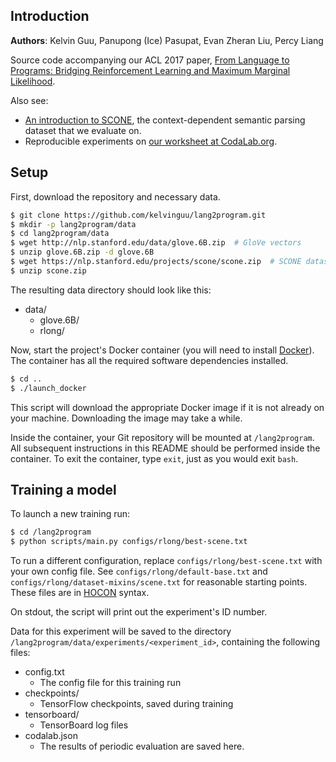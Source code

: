 ## Introduction

**Authors**: Kelvin Guu, Panupong (Ice) Pasupat, Evan Zheran Liu, Percy Liang

Source code accompanying our ACL 2017 paper,
[From Language to Programs: Bridging Reinforcement Learning and Maximum Marginal
Likelihood](https://arxiv.org/abs/1704.07926).

Also see:
- [An introduction to SCONE](https://nlp.stanford.edu/projects/scone/),
the context-dependent semantic parsing dataset that we evaluate on.
- Reproducible experiments on
[our worksheet at CodaLab.org](https://worksheets.codalab.org/worksheets/0x88c914ee1d4b4a4587a07f36f090f3e5/).

## Setup

First, download the repository and necessary data.

```bash
$ git clone https://github.com/kelvinguu/lang2program.git
$ mkdir -p lang2program/data
$ cd lang2program/data
$ wget http://nlp.stanford.edu/data/glove.6B.zip  # GloVe vectors
$ unzip glove.6B.zip -d glove.6B
$ wget https://nlp.stanford.edu/projects/scone/scone.zip  # SCONE dataset
$ unzip scone.zip
```

The resulting data directory should look like this:

- data/
    - glove.6B/
    - rlong/

Now, start the project's Docker container (you will need to install [Docker](https://www.docker.com/what-docker)).
The container has all the required software dependencies installed.

```bash
$ cd ..
$ ./launch_docker
```

This script will download the appropriate Docker image if it is not already
on your machine. Downloading the image may take a while.

Inside the container, your Git repository will be mounted at `/lang2program`.
All subsequent instructions in this README should be performed inside
the container. To exit the container, type `exit`, just as you would
exit `bash`.


## Training a model

To launch a new training run:

```bash
$ cd /lang2program
$ python scripts/main.py configs/rlong/best-scene.txt
```

To run a different configuration, replace `configs/rlong/best-scene.txt`
with your own config file. See `configs/rlong/default-base.txt`
and `configs/rlong/dataset-mixins/scene.txt` for reasonable starting
points. These files are in [HOCON](https://github.com/typesafehub/config/blob/master/HOCON.md)
syntax.

On stdout, the script will print out the experiment's ID number.

Data for this experiment will be saved to the directory
`/lang2program/data/experiments/<experiment_id>`, containing the following
files:

- config.txt
    - The config file for this training run
- checkpoints/
    - TensorFlow checkpoints, saved during training
- tensorboard/
    - TensorBoard log files
- codalab.json
    - The results of periodic evaluation are saved here.
